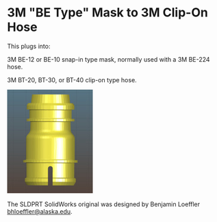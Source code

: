 # 3M "BE Type" Mask to 3M Clip-On Hose
This plugs into:

3M BE-12 or BE-10 snap-in type mask, normally used with a 3M BE-224 hose.

3M BT-20, BT-30, or BT-40 clip-on type hose.

![Top: 3M clip-on type hose connector.  Bottom: 3M snap-in mask connector.](part-200px.jpg)


The SLDPRT SolidWorks original was designed by Benjamin Loeffler <bhloeffler@alaska.edu>. 

